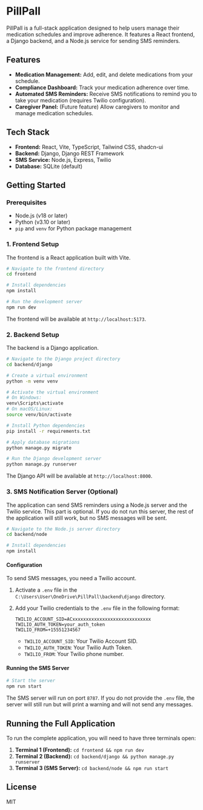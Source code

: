 # PillPall

PillPall is a full-stack application designed to help users manage their medication schedules and improve adherence. It features a React frontend, a Django backend, and a Node.js service for sending SMS reminders.

## Features

-   **Medication Management:** Add, edit, and delete medications from your schedule.
-   **Compliance Dashboard:** Track your medication adherence over time.
-   **Automated SMS Reminders:** Receive SMS notifications to remind you to take your medication (requires Twilio configuration).
-   **Caregiver Panel:** (Future feature) Allow caregivers to monitor and manage medication schedules.

## Tech Stack

-   **Frontend:** React, Vite, TypeScript, Tailwind CSS, shadcn-ui
-   **Backend:** Django, Django REST Framework
-   **SMS Service:** Node.js, Express, Twilio
-   **Database:** SQLite (default)

## Getting Started

### Prerequisites

-   Node.js (v18 or later)
-   Python (v3.10 or later)
-   `pip` and `venv` for Python package management

### 1. Frontend Setup

The frontend is a React application built with Vite.

```sh
# Navigate to the frontend directory
cd frontend

# Install dependencies
npm install

# Run the development server
npm run dev
```

The frontend will be available at `http://localhost:5173`.

### 2. Backend Setup

The backend is a Django application.

```sh
# Navigate to the Django project directory
cd backend/django

# Create a virtual environment
python -m venv venv

# Activate the virtual environment
# On Windows:
venv\Scripts\activate
# On macOS/Linux:
source venv/bin/activate

# Install Python dependencies
pip install -r requirements.txt

# Apply database migrations
python manage.py migrate

# Run the Django development server
python manage.py runserver
```

The Django API will be available at `http://localhost:8000`.

### 3. SMS Notification Server (Optional)

The application can send SMS reminders using a Node.js server and the Twilio service. This part is optional. If you do not run this server, the rest of the application will still work, but no SMS messages will be sent.

```sh
# Navigate to the Node.js server directory
cd backend/node

# Install dependencies
npm install
```

#### Configuration

To send SMS messages, you need a Twilio account.

1.  Activate a `.env` file in the `C:\Users\User\OneDrive\PillPall\backend\django` directory.
2.  Add your Twilio credentials to the `.env` file in the following format:

    ```
    TWILIO_ACCOUNT_SID=ACxxxxxxxxxxxxxxxxxxxxxxxxxxxxx
    TWILIO_AUTH_TOKEN=your_auth_token
    TWILIO_FROM=+15551234567
    ```

    -   `TWILIO_ACCOUNT_SID`: Your Twilio Account SID.
    -   `TWILIO_AUTH_TOKEN`: Your Twilio Auth Token.
    -   `TWILIO_FROM`: Your Twilio phone number.

#### Running the SMS Server

```sh
# Start the server
npm run start
```

The SMS server will run on port `8787`. If you do not provide the `.env` file, the server will still run but will print a warning and will not send any messages.

## Running the Full Application

To run the complete application, you will need to have three terminals open:

1.  **Terminal 1 (Frontend):** `cd frontend && npm run dev`
2.  **Terminal 2 (Backend):** `cd backend/django && python manage.py runserver`
3.  **Terminal 3 (SMS Server):** `cd backend/node && npm run start`

## License

MIT

